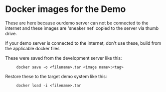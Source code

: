 # Docker images for the Demo

These are here because ourdemo server can not be connected to the internet and these images are 'sneaker net' copied to the server via thumb drive.

If your demo server is connected to the internet, don't use these, build from the applicable docker files

These were saved from the development server like this:
         
         docker save -o <filename>.tar <image name>:<tag>

Restore these to the target demo system like this:

         docker load -i <filename>.tar
